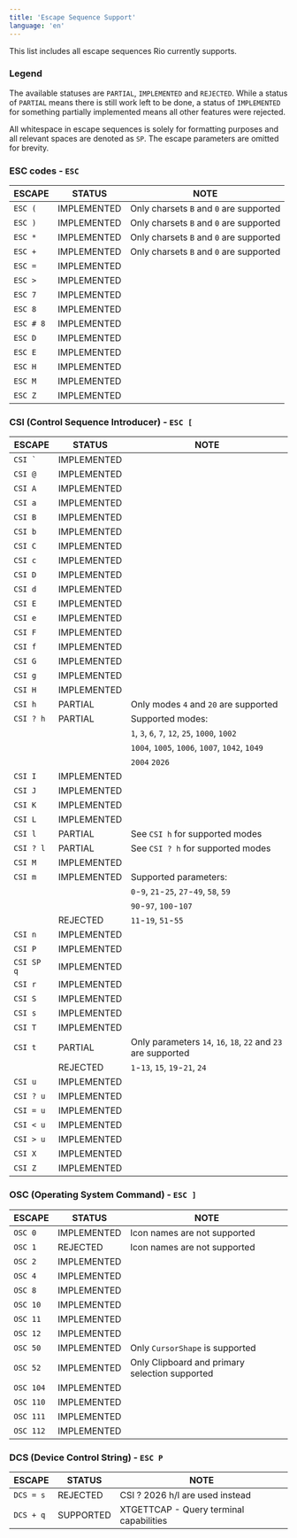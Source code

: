 ```yaml
---
title: 'Escape Sequence Support'
language: 'en'
---
```


This list includes all escape sequences Rio currently supports.

### Legend

The available statuses are `PARTIAL`, `IMPLEMENTED` and `REJECTED`. While a
status of `PARTIAL` means there is still work left to be done, a status of
`IMPLEMENTED` for something partially implemented means all other features were
rejected.

All whitespace in escape sequences is solely for formatting purposes and all
relevant spaces are denoted as `SP`. The escape parameters are omitted for
brevity.

### ESC codes - `ESC`

| ESCAPE    | STATUS      | NOTE                                    |
| --------- | ----------- | --------------------------------------- |
| `ESC (`   | IMPLEMENTED | Only charsets `B` and `0` are supported |
| `ESC )`   | IMPLEMENTED | Only charsets `B` and `0` are supported |
| `ESC *`   | IMPLEMENTED | Only charsets `B` and `0` are supported |
| `ESC +`   | IMPLEMENTED | Only charsets `B` and `0` are supported |
| `ESC =`   | IMPLEMENTED |                                         |
| `ESC >`   | IMPLEMENTED |                                         |
| `ESC 7`   | IMPLEMENTED |                                         |
| `ESC 8`   | IMPLEMENTED |                                         |
| `ESC # 8` | IMPLEMENTED |                                         |
| `ESC D`   | IMPLEMENTED |                                         |
| `ESC E`   | IMPLEMENTED |                                         |
| `ESC H`   | IMPLEMENTED |                                         |
| `ESC M`   | IMPLEMENTED |                                         |
| `ESC Z`   | IMPLEMENTED |                                         |

### CSI (Control Sequence Introducer) - `ESC [`

| ESCAPE     | STATUS      | NOTE                                           |
| ---------- | ----------- | ---------------------------------------------- |
| ``CSI ` `` | IMPLEMENTED |                                                |
| `CSI @`    | IMPLEMENTED |                                                |
| `CSI A`    | IMPLEMENTED |                                                |
| `CSI a`    | IMPLEMENTED |                                                |
| `CSI B`    | IMPLEMENTED |                                                |
| `CSI b`    | IMPLEMENTED |                                                |
| `CSI C`    | IMPLEMENTED |                                                |
| `CSI c`    | IMPLEMENTED |                                                |
| `CSI D`    | IMPLEMENTED |                                                |
| `CSI d`    | IMPLEMENTED |                                                |
| `CSI E`    | IMPLEMENTED |                                                |
| `CSI e`    | IMPLEMENTED |                                                |
| `CSI F`    | IMPLEMENTED |                                                |
| `CSI f`    | IMPLEMENTED |                                                |
| `CSI G`    | IMPLEMENTED |                                                |
| `CSI g`    | IMPLEMENTED |                                                |
| `CSI H`    | IMPLEMENTED |                                                |
| `CSI h`    | PARTIAL     | Only modes `4` and `20` are supported          |
| `CSI ? h`  | PARTIAL     | Supported modes:                               |
|            |             | `1`, `3`, `6`, `7`, `12`, `25`, `1000`, `1002` |
|            |             | `1004`, `1005`, `1006`, `1007`, `1042`, `1049` |
|            |             | `2004` `2026`                                  |
| `CSI I`    | IMPLEMENTED |                                                |
| `CSI J`    | IMPLEMENTED |                                                |
| `CSI K`    | IMPLEMENTED |                                                |
| `CSI L`    | IMPLEMENTED |                                                |
| `CSI l`    | PARTIAL     | See `CSI h` for supported modes                |
| `CSI ? l`  | PARTIAL     | See `CSI ? h` for supported modes              |
| `CSI M`    | IMPLEMENTED |                                                |
| `CSI m`    | IMPLEMENTED | Supported parameters:                          |
|            |             | `0`-`9`, `21`-`25`, `27`-`49`, `58`, `59`      |
|            |             | `90`-`97`, `100`-`107`                         |
|            | REJECTED    | `11`-`19`, `51`-`55`                           |
| `CSI n`    | IMPLEMENTED |                                                |
| `CSI P`    | IMPLEMENTED |                                                |
| `CSI SP q` | IMPLEMENTED |                                                |
| `CSI r`    | IMPLEMENTED |                                                |
| `CSI S`    | IMPLEMENTED |                                                |
| `CSI s`    | IMPLEMENTED |                                                |
| `CSI T`    | IMPLEMENTED |                                                |
| `CSI t`    | PARTIAL     | Only parameters `14`, `16`, `18`, `22` and `23` are supported    |
|            | REJECTED    | `1`-`13`, `15`, `19`-`21`, `24`                |
| `CSI u`    | IMPLEMENTED |                                                |
| `CSI ? u`  | IMPLEMENTED |                                                |
| `CSI = u`  | IMPLEMENTED |                                                |
| `CSI < u`  | IMPLEMENTED |                                                |
| `CSI > u`  | IMPLEMENTED |                                                |
| `CSI X`    | IMPLEMENTED |                                                |
| `CSI Z`    | IMPLEMENTED |                                                |

### OSC (Operating System Command) - `ESC ]`

| ESCAPE    | STATUS      | NOTE                                           |
| --------- | ----------- | ---------------------------------------------- |
| `OSC 0`   | IMPLEMENTED | Icon names are not supported                   |
| `OSC 1`   | REJECTED    | Icon names are not supported                   |
| `OSC 2`   | IMPLEMENTED |                                                |
| `OSC 4`   | IMPLEMENTED |                                                |
| `OSC 8`   | IMPLEMENTED |                                                |
| `OSC 10`  | IMPLEMENTED |                                                |
| `OSC 11`  | IMPLEMENTED |                                                |
| `OSC 12`  | IMPLEMENTED |                                                |
| `OSC 50`  | IMPLEMENTED | Only `CursorShape` is supported                |
| `OSC 52`  | IMPLEMENTED | Only Clipboard and primary selection supported |
| `OSC 104` | IMPLEMENTED |                                                |
| `OSC 110` | IMPLEMENTED |                                                |
| `OSC 111` | IMPLEMENTED |                                                |
| `OSC 112` | IMPLEMENTED |                                                |

### DCS (Device Control String) - `ESC P`

| ESCAPE    | STATUS   | NOTE                            |
| --------- | -------- | ------------------------------- |
| `DCS = s` | REJECTED | CSI ? 2026 h/l are used instead |
| `DCS + q` | SUPPORTED | XTGETTCAP - Query terminal capabilities |

